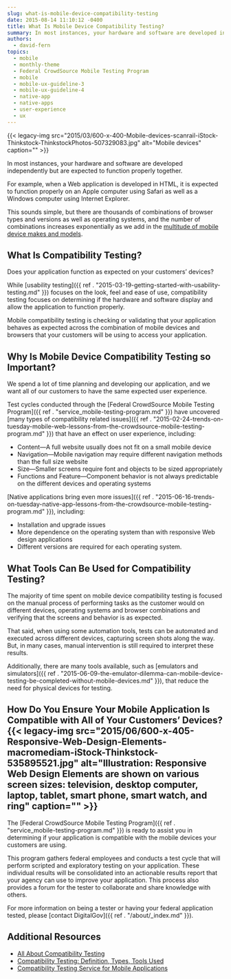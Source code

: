 ```yaml
---
slug: what-is-mobile-device-compatibility-testing
date: 2015-08-14 11:10:12 -0400
title: What Is Mobile Device Compatibility Testing?
summary: In most instances, your hardware and software are developed independently but are expected to function properly together. For example, when a Web application is developed in HTML, it is expected to function properly on an Apple computer using Safari as well as a Windows computer using Internet Explorer. This sounds simple, but there are thousands
authors:
  - david-fern
topics:
  - mobile
  - monthly-theme
  - Federal CrowdSource Mobile Testing Program
  - mobile
  - mobile-ux-guideline-3
  - mobile-ux-guideline-4
  - native-app
  - native-apps
  - user-experience
  - ux
---
```


{{< legacy-img src="2015/03/600-x-400-Mobile-devices-scanrail-iStock-Thinkstock-ThinkstockPhotos-507329083.jpg" alt="Mobile devices" caption="" >}} 

In most instances, your hardware and software are developed independently but are expected to function properly together.

For example, when a Web application is developed in HTML, it is expected to function properly on an Apple computer using Safari as well as a Windows computer using Internet Explorer.

This sounds simple, but there are thousands of combinations of browser types and versions as well as operating systems, and the number of combinations increases exponentially as we add in the [multitude of mobile device makes and models](https://crossbrowsertesting.com/browsers).

## What Is Compatibility Testing?

Does your application function as expected on your customers&#8217; devices?

While [usability testing]({{ ref . "2015-03-19-getting-started-with-usability-testing.md" }}) focuses on the look, feel and ease of use, compatibility testing focuses on determining if the hardware and software display and allow the application to function properly.

Mobile compatibility testing is checking or validating that your application behaves as expected across the combination of mobile devices and browsers that your customers will be using to access your application.

## Why Is Mobile Device Compatibility Testing so Important?

We spend a lot of time planning and developing our application, and we want all of our customers to have the same expected user experience.

Test cycles conducted through the [Federal CrowdSource Mobile Testing Program]({{ ref . "service_mobile-testing-program.md" }}) have uncovered [many types of compatibility related issues]({{ ref . "2015-02-24-trends-on-tuesday-mobile-web-lessons-from-the-crowdsource-mobile-testing-program.md" }}) that have an effect on user experience, including:

  * Content—A full website usually does not fit on a small mobile device
  * Navigation—Mobile navigation may require different navigation methods than the full size website
  * Size—Smaller screens require font and objects to be sized appropriately
  * Functions and Feature—Component behavior is not always predictable on the different devices and operating systems

[Native applications bring even more issues]({{ ref . "2015-06-16-trends-on-tuesday-native-app-lessons-from-the-crowdsource-mobile-testing-program.md" }}), including:

  * Installation and upgrade issues
  * More dependence on the operating system than with responsive Web design applications
  * Different versions are required for each operating system.

## What Tools Can Be Used for Compatibility Testing?

The majority of time spent on mobile device compatibility testing is focused on the manual process of performing tasks as the customer would on different devices, operating systems and browser combinations and verifying that the screens and behavior is as expected.

That said, when using some automation tools, tests can be automated and executed across different devices, capturing screen shots along the way. But, in many cases, manual intervention is still required to interpret these results.

Additionally, there are many tools available, such as [emulators and simulators]({{ ref . "2015-06-09-the-emulator-dilemma-can-mobile-device-testing-be-completed-without-mobile-devices.md" }}), that reduce the need for physical devices for testing.

## How Do You Ensure Your Mobile Application Is Compatible with All of Your Customers’ Devices? {{< legacy-img src="2015/06/600-x-405-Responsive-Web-Design-Elements-macromediam-iStock-Thinkstock-535895521.jpg" alt="Illustration: Responsive Web Design Elements are shown on various screen sizes: television, desktop computer, laptop, tablet, smart phone, smart watch, and ring" caption="" >}} 

The [Federal CrowdSource Mobile Testing Program]({{ ref . "service_mobile-testing-program.md" }}) is ready to assist you in determining if your application is compatible with the mobile devices your customers are using.

This program gathers federal employees and conducts a test cycle that will perform scripted and exploratory testing on your application. These individual results will be consolidated into an actionable results report that your agency can use to improve your application. This process also provides a forum for the tester to collaborate and share knowledge with others.

For more information on being a tester or having your federal application tested, please [contact DigitalGov]({{ ref . "/about/_index.md" }}).

## Additional Resources

  * [All About Compatibility Testing](http://www.guru99.com/compatibility-testing.html)
  * [Compatibility Testing: Definition, Types, Tools Used](http://jobsandnewstoday.blogspot.com/2013/07/compatibility-testing-definition-types.html)
  * [Compatibility Testing Service for Mobile Applications](http://www.researchgate.net/publication/274370752_Compatibility_Testing_Service_for_Mobile_Applications)